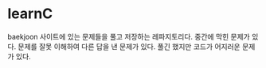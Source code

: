 # learnC
baekjoon 사이트에 있는 문제들을 풀고 저장하는 레파지토리다.
중간에 막힌 문제가 있다.
문제를 잘못 이해하여 다른 답을 낸 문제가 있다.
풀긴 했지만 코드가 어지러운 문제가 있다.
